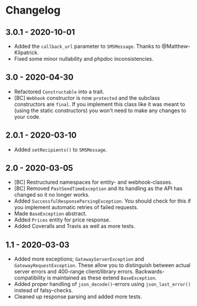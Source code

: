 # Changelog

## 3.0.1 - 2020-10-01
* Added the `callback_url` parameter to `SMSMessage`. Thanks to @Matthew-Kilpatrick.
* Fixed some minor nullability and phpdoc inconsistencies.

## 3.0 - 2020-04-30
* Refactored `Constructable` into a trait.
* [BC] `Webhook` constructor is now `protected` and the subclass constructors are `final`. If you implement this class like it was meant to (using the static constructors) you won't need to make any changes to your code.

## 2.0.1 - 2020-03-10
* Added `setRecipients()` to `SMSMessage`.

## 2.0 - 2020-03-05
* [BC] Restructured namespaces for entity- and webhook-classes.
* [BC] Removed `PastSendTimeException` and its handling as the API has changed so it no longer works.
* Added `SuccessfulResponseParsingException`. You should check for this if you implement automatic retries of failed requests.
* Made `BaseException` abstract.
* Added `Prices` entity for price response.
* Added Coveralls and Travis as well as more tests.

## 1.1 - 2020-03-03
* Added more exceptions; `GatewayServerException` and `GatewayRequestException`. These allow you to distinguish between actual server errors and 400-range client/library errors. Backwards-compatibility is maintained as these extend `BaseException`.
* Added proper handling of `json_decode()`-errors using `json_last_error()` instead of falsy-checks.
* Cleaned up response parsing and added more tests.